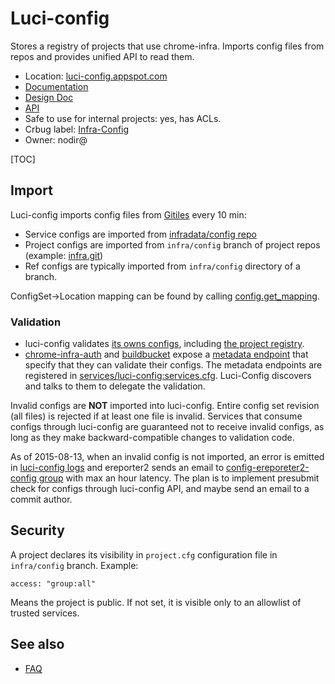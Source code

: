 # Luci-config

Stores a registry of projects that use chrome-infra.
Imports config files from repos and provides unified API to read them.

*   Location: [luci-config.appspot.com](http://luci-config.appspot.com)
*   [Documentation](https://github.com/luci/luci-py/blob/master/appengine/config_service/README.md)
*   [Design Doc](http://go/luci-config)
*   [API](https://luci-config.appspot.com/_ah/api/explorer#p/config/v1/)
*   Safe to use for internal projects: yes, has ACLs.
*   Crbug label: [Infra-Config](https://code.google.com/p/chromium/issues/list?q=Infra%3DConfig)
*   Owner: nodir@

[TOC]

## Import

Luci-config imports config files from
[Gitiles](https://code.google.com/p/gitiles/) every 10 min:

* Service configs are imported from
  [infradata/config repo](https://chrome-internal.googlesource.com/infradata/config/+/master/configs/)
* Project configs are imported from `infra/config` branch of project repos
  (example: [infra.git](https://chromium.googlesource.com/infra/infra/+/infra/config))
* Ref configs are typically imported from `infra/config` directory of a branch.

ConfigSet->Location mapping can be found by calling
[config.get_mapping](https://luci-config.appspot.com/_ah/api/explorer#p/config/v1/config.get_mapping).

### Validation

* luci-config validates
  [its owns configs](https://chrome-internal.googlesource.com/infradata/config/+/master/configs/luci-config),
  including
  [the project registry](https://chrome-internal.googlesource.com/infradata/config/+/master/configs/luci-config/projects.cfg).
* [chrome-infra-auth](https://chrome-infra-auth.appspot.com) and
  [buildbucket](https://cr-buildbucket.appspot.com) expose a
  [metadata endpoint](https://apis-explorer.appspot.com/apis-explorer/?base=https://cr-buildbucket.appspot.com/_ah/api#p/config/v1/config.get_metadata)
  that specify that they can validate their configs. The metadata endpoints are
  registered in
  [services/luci-config:services.cfg](https://chrome-internal.googlesource.com/infradata/config/+/master/configs/luci-config/services.cfg).
  Luci-Config discovers and talks to them to delegate the validation.

Invalid configs are **NOT** imported into luci-config. Entire config set
revision (all files) is rejected if at least one file is invalid. Services that
consume configs through luci-config are guaranteed not to receive invalid
configs, as long as they make backward-compatible changes to validation code.

As of 2015-08-13, when an invalid config is not imported, an error is emitted
in [luci-config logs](https://console.developers.google.com/project/luci-config/logs?service=appengine.googleapis.com&key1=backend&minLogLevel=500)
and ereporter2 sends an email to
[config-ereporeter2-config group](https://chrome-infra-auth.appspot.com/auth/groups#config-ereporter2-reports)
with max an hour latency. The plan is to implement presubmit check for configs
through luci-config API, and maybe send an email to a commit author.

## Security

A project declares its visibility in `project.cfg` configuration file in
`infra/config` branch. Example:

    access: "group:all"

Means the project is public. If not set, it is visible only to an allowlist of
trusted services.

## See also

* [FAQ](faq.md)
